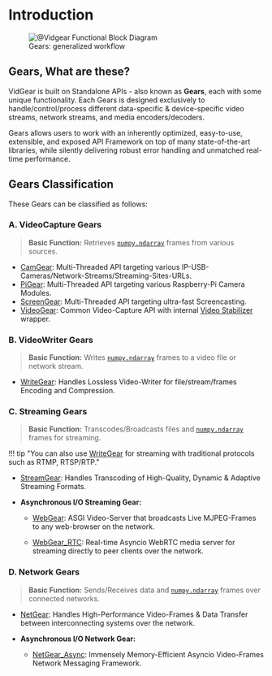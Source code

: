 <!--
===============================================
vidgear library source-code is deployed under the Apache 2.0 License:

Copyright (c) 2019 Abhishek Thakur(@abhiTronix) <abhi.una12@gmail.com>

Licensed under the Apache License, Version 2.0 (the "License");
you may not use this file except in compliance with the License.
You may obtain a copy of the License at

   http://www.apache.org/licenses/LICENSE-2.0

Unless required by applicable law or agreed to in writing, software
distributed under the License is distributed on an "AS IS" BASIS,
WITHOUT WARRANTIES OR CONDITIONS OF ANY KIND, either express or implied.
See the License for the specific language governing permissions and
limitations under the License.
===============================================
-->

# Introduction

<figure>
  <img src="../assets/images/gears_fbd.png" loading="lazy" alt="@Vidgear Functional Block Diagram"/>
  <figcaption>Gears: generalized workflow</figcaption>
</figure>

## Gears, What are these?

VidGear is built on Standalone APIs - also known as **Gears**, each with some unique functionality. Each Gears is designed exclusively to handle/control/process different data-specific & device-specific video streams, network streams, and media encoders/decoders. 

Gears allows users to work with an inherently optimized, easy-to-use, extensible, and exposed API Framework on top of many state-of-the-art libraries, while silently delivering robust error handling and unmatched real-time performance.

## Gears Classification

These Gears can be classified as follows:

### A. VideoCapture Gears

> **Basic Function:** Retrieves [`numpy.ndarray`](https://numpy.org/doc/1.18/reference/generated/numpy.ndarray.html#numpy-ndarray) frames from various sources.

* [CamGear](camgear/overview/): Multi-Threaded API targeting various IP-USB-Cameras/Network-Streams/Streaming-Sites-URLs.
* [PiGear](pigear/overview/): Multi-Threaded API targeting various Raspberry-Pi Camera Modules.
* [ScreenGear](screengear/overview/): Multi-Threaded API targeting ultra-fast Screencasting.    
* [VideoGear](videogear/overview/): Common Video-Capture API with internal [Video Stabilizer](stabilizer/overview/) wrapper. 

### B. VideoWriter Gears

> **Basic Function:** Writes [`numpy.ndarray`](https://numpy.org/doc/1.18/reference/generated/numpy.ndarray.html#numpy-ndarray) frames to a video file or network stream.

* [WriteGear](writegear/introduction/): Handles Lossless Video-Writer for file/stream/frames Encoding and Compression.

### C. Streaming Gears

> **Basic Function:** Transcodes/Broadcasts files and [`numpy.ndarray`](https://numpy.org/doc/1.18/reference/generated/numpy.ndarray.html#numpy-ndarray) frames for streaming.

!!! tip "You can also use [WriteGear](writegear/introduction/) for streaming with traditional protocols such as RTMP, RTSP/RTP."

* [StreamGear](streamgear/introduction/): Handles Transcoding of High-Quality, Dynamic & Adaptive Streaming Formats.

* **Asynchronous I/O Streaming Gear:**

    * [WebGear](webgear/overview/): ASGI Video-Server that broadcasts Live MJPEG-Frames to any web-browser on the network.

    * [WebGear_RTC](webgear_rtc/overview/): Real-time Asyncio WebRTC media server for streaming directly to peer clients over the network.

### D. Network Gears

> **Basic Function:** Sends/Receives data and [`numpy.ndarray`](https://numpy.org/doc/1.18/reference/generated/numpy.ndarray.html#numpy-ndarray) frames over connected networks.

* [NetGear](netgear/overview/): Handles High-Performance Video-Frames & Data Transfer between interconnecting systems over the network.

* **Asynchronous I/O Network Gear:**

    * [NetGear_Async](netgear_async/overview/): Immensely Memory-Efficient Asyncio Video-Frames Network Messaging Framework.

&thinsp;